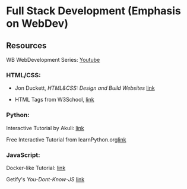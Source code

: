 
# Full Stack Development (Emphasis on WebDev)

## Resources 

WB WebDevelopment Series: [Youtube](https://www.youtube.com/watch?v=EceJQ05KTf4&list=PLwoh6bBAszPrES-EOajos_E9gvRbL27wz&ab_channel=WBWebDevelopmentSolutions)

### HTML/CSS: 
- Jon Duckett, *HTML&CSS: Design and Build Websites* [link](https://wtf.tw/ref/duckett.pdf)

- HTML Tags from W3School, [link](https://www.w3schools.com/tags/)

### Python: 
Interactive Tutorial by Akuli: [link](https://github.com/Akuli/python-tutorial)

Free Interactive Tutorial from learnPython.org[link](https://www.learnpython.org/)

### JavaScript: 
Docker-like Tutorial: [link](https://javascript.info/)

Getify's *You-Dont-Know-JS* [link](https://github.com/getify/You-Dont-Know-JSS)